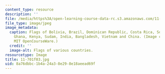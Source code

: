 ```yaml
---
content_type: resource
description: ''
file: /media/https%3A/open-learning-course-data-rc.s3.amazonaws.com/11-701-introduction-to-planning-institutional-processes-in-developing-countries-fall-2003/8a76dbbc1b4a24a38e298e18aeead69f_11-701f03.jpg
file_type: image/jpeg
image_metadata:
  caption: Flags of Bolivia, Brazil, Dominican Republic, Costa Rica, South Africa,
    Ghana, Kenya, Sudam, India, Bangladesh, Vietnam and China. (Image courtesy of
    MIT OpenCourseWare.)
  credit: ''
  image-alt: Flags of various countries.
resourcetype: Image
title: 11-701f03.jpg
uid: 8a76dbbc-1b4a-24a3-8e29-8e18aeead69f
---
```

